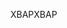 <span data-ttu-id="25d1a-101">XBAP</span><span class="sxs-lookup"><span data-stu-id="25d1a-101">XBAP</span></span>